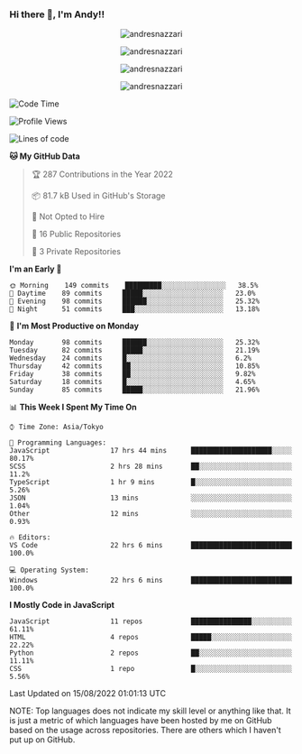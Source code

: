 ### Hi there 👋, I'm Andy!!

<p align="center" >
  <img src="https://github-profile-trophy.vercel.app/?username=AndresNazzari&theme=dracula&column=-1" alt="andresnazzari"/>
</p>

<p align="center">
  <img  src="https://github-readme-stats.vercel.app/api?username=AndresNazzari&count_private=true&show_icons=true&theme=dracula" alt="andresnazzari"/>
</p>
<p align="center">
  <img  src="https://github-readme-stats.vercel.app/api/top-langs/?username=AndresNazzari&layout=compact" alt="andresnazzari"/>
</p>
<p align="center" >
  <img src="https://github-readme-stats.vercel.app/api/wakatime?username=AndresNazzari" alt="andresnazzari"/>
</p>

<!--START_SECTION:waka-->
![Code Time](http://img.shields.io/badge/Code%20Time-104%20hrs%2029%20mins-blue)

![Profile Views](http://img.shields.io/badge/Profile%20Views-2-blue)

![Lines of code](https://img.shields.io/badge/From%20Hello%20World%20I%27ve%20Written-319%20Thousand%20lines%20of%20code-blue)

**🐱 My GitHub Data** 

> 🏆 287 Contributions in the Year 2022
 > 
> 📦 81.7 kB Used in GitHub's Storage 
 > 
> 🚫 Not Opted to Hire
 > 
> 📜 16 Public Repositories 
 > 
> 🔑 3 Private Repositories  
 > 
**I'm an Early 🐤** 

```text
🌞 Morning    149 commits    █████████░░░░░░░░░░░░░░░░   38.5% 
🌆 Daytime    89 commits     █████░░░░░░░░░░░░░░░░░░░░   23.0% 
🌃 Evening    98 commits     ██████░░░░░░░░░░░░░░░░░░░   25.32% 
🌙 Night      51 commits     ███░░░░░░░░░░░░░░░░░░░░░░   13.18%

```
📅 **I'm Most Productive on Monday** 

```text
Monday       98 commits     ██████░░░░░░░░░░░░░░░░░░░   25.32% 
Tuesday      82 commits     █████░░░░░░░░░░░░░░░░░░░░   21.19% 
Wednesday    24 commits     █░░░░░░░░░░░░░░░░░░░░░░░░   6.2% 
Thursday     42 commits     ██░░░░░░░░░░░░░░░░░░░░░░░   10.85% 
Friday       38 commits     ██░░░░░░░░░░░░░░░░░░░░░░░   9.82% 
Saturday     18 commits     █░░░░░░░░░░░░░░░░░░░░░░░░   4.65% 
Sunday       85 commits     █████░░░░░░░░░░░░░░░░░░░░   21.96%

```


📊 **This Week I Spent My Time On** 

```text
⌚︎ Time Zone: Asia/Tokyo

💬 Programming Languages: 
JavaScript               17 hrs 44 mins      ████████████████████░░░░░   80.17% 
SCSS                     2 hrs 28 mins       ██░░░░░░░░░░░░░░░░░░░░░░░   11.2% 
TypeScript               1 hr 9 mins         █░░░░░░░░░░░░░░░░░░░░░░░░   5.26% 
JSON                     13 mins             ░░░░░░░░░░░░░░░░░░░░░░░░░   1.04% 
Other                    12 mins             ░░░░░░░░░░░░░░░░░░░░░░░░░   0.93%

🔥 Editors: 
VS Code                  22 hrs 6 mins       █████████████████████████   100.0%

💻 Operating System: 
Windows                  22 hrs 6 mins       █████████████████████████   100.0%

```

**I Mostly Code in JavaScript** 

```text
JavaScript               11 repos            ███████████████░░░░░░░░░░   61.11% 
HTML                     4 repos             █████░░░░░░░░░░░░░░░░░░░░   22.22% 
Python                   2 repos             ██░░░░░░░░░░░░░░░░░░░░░░░   11.11% 
CSS                      1 repo              █░░░░░░░░░░░░░░░░░░░░░░░░   5.56%

```



 Last Updated on 15/08/2022 01:01:13 UTC
<!--END_SECTION:waka-->

NOTE: Top languages does not indicate my skill level or anything like that. It is just a metric of which languages have been hosted by me on GitHub based on the usage across repositories. There are others which I haven't put up on GitHub.

<!-- Here are some ideas to get you started:

-   🔭 I’m currently working on ...
-   🌱 I’m currently learning ...
-   👯 I’m looking to collaborate on ...
-   🤔 I’m looking for help with ...
-   💬 Ask me about ...
-   📫 How to reach me: ...
-   😄 Pronouns: ...
-   ⚡ Fun fact: ... -->
